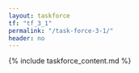 ```yaml
---
layout: taskforce
tf: "tf_3_1"
permalink: "/task-force-3-1/"
header: no
---
```


{% include taskforce_content.md %}
